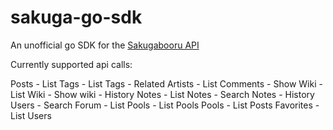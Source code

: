 # sakuga-go-sdk

An unofficial go SDK for the [Sakugabooru API](https://sakugabooru.com/help/api)

Currently supported api calls:

Posts - List
Tags - List
Tags - Related
Artists - List
Comments - Show
Wiki - List
Wiki - Show
wiki - History
Notes - List
Notes - Search
Notes - History
Users - Search
Forum - List
Pools - List Pools
Pools - List Posts
Favorites - List Users